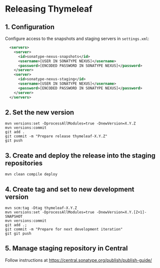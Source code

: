 # Releasing Thymeleaf

## 1. Configuration

Configure access to the snapshots and staging servers in `settings.xml`:

```xml
  <servers>
    <server>
      <id>sonatype-nexus-snapshots</id>
      <username>[USER IN SONATYPE NEXUS]</username>
      <password>[ENCODED PASSWORD IN SONATYPE NEXUS]</password>
    </server>
    <server>
      <id>sonatype-nexus-staging</id>
      <username>[USER IN SONATYPE NEXUS]</username>
      <password>[ENCODED PASSWORD IN SONATYPE NEXUS]</password>
    </server>
  </servers>
```

## 2. Set the new version

```shell
mvn versions:set -DprocessAllModules=true -DnewVersion=X.Y.Z
mvn versions:commit
git add .
git commit -m "Prepare release thymeleaf-X.Y.Z"
git push
```

## 3. Create and deploy the release into the staging repositories

```shell
mvn clean compile deploy
```

## 4. Create tag and set to new development version

```shell
mvn scm:tag -Dtag thymeleaf-X.Y.Z
mvn versions:set -DprocessAllModules=true -DnewVersion=X.Y.[Z+1]-SNAPSHOT
mvn versions:commit
git add .;
git commit -m "Prepare for next development iteration"
git git push
```

## 5. Manage staging repository in Central

Follow instructions at https://central.sonatype.org/publish/publish-guide/


